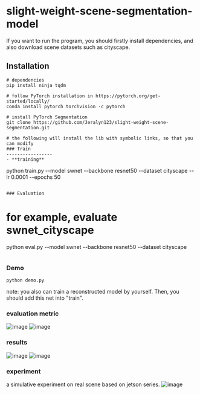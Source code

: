 # slight-weight-scene-segmentation-model
If you want to run the program, you should firstly install dependencies, and also download scene datasets such as cityscape.
## Installation
```
# dependencies
pip install ninja tqdm

# follow PyTorch installation in https://pytorch.org/get-started/locally/
conda install pytorch torchvision -c pytorch

# install PyTorch Segmentation
git clone https://github.com/Jeralyn123/slight-weight-scene-segmentation.git

# the following will install the lib with symbolic links, so that you can modify
### Train
-----------------
- **training**
```
python train.py --model swnet --backbone resnet50 --dataset cityscape --lr 0.0001 --epochs 50
```

### Evaluation
```
# for example, evaluate swnet_cityscape
python eval.py --model swnet --backbone resnet50 --dataset cityscape
```
```
### Demo
```
python demo.py 
```
note: you also can train a reconstructed model by yourself. Then, you should add this net into "train". 
### evaluation metric

![image](https://user-images.githubusercontent.com/43395674/159432544-e37ea05a-61e9-4f9d-b0ec-e381845ad900.png)
![image](https://user-images.githubusercontent.com/43395674/159432566-4e79d269-f4ad-4b99-b0e6-ecd7d21a8255.png)

### results

![image](https://user-images.githubusercontent.com/43395674/159432651-2365cf4c-a06d-46d1-83df-994ddd0769fb.png)
![image](https://user-images.githubusercontent.com/43395674/159432664-732faf8e-1f7a-49f1-9c54-607a9270aa1e.png)
### experiment 
a simulative experiment on real scene based on jetson series.
![image](https://user-images.githubusercontent.com/43395674/159433770-ea19dea9-d0ab-45f0-b006-a5c6a028447a.png)

